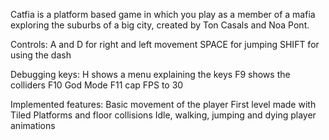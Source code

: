 Catfia is a platform based game in which you play as a member of a mafia exploring the suburbs of a big city, created by Ton Casals and Noa Pont.

Controls:
A and D for right and left movement
SPACE for jumping
SHIFT for using the dash

Debugging keys:
H shows a menu explaining the keys
F9 shows the colliders
F10 God Mode 
F11 cap FPS to 30

Implemented features:
Basic movement of the player
First level made with Tiled
Platforms and floor collisions
Idle, walking, jumping and dying player animations
